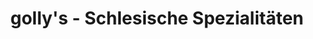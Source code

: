 ---
title: "golly's - Schlesische Spezialitäten"
url: /dortmund/gollys-schlesische-spezialitaeten/
shop: Metzgerei
---